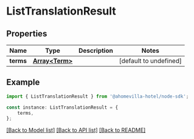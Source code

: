 # ListTranslationResult


## Properties

Name | Type | Description | Notes
------------ | ------------- | ------------- | -------------
**terms** | [**Array&lt;Term&gt;**](Term.md) |  | [default to undefined]

## Example

```typescript
import { ListTranslationResult } from '@ahomevilla-hotel/node-sdk';

const instance: ListTranslationResult = {
    terms,
};
```

[[Back to Model list]](../README.md#documentation-for-models) [[Back to API list]](../README.md#documentation-for-api-endpoints) [[Back to README]](../README.md)
